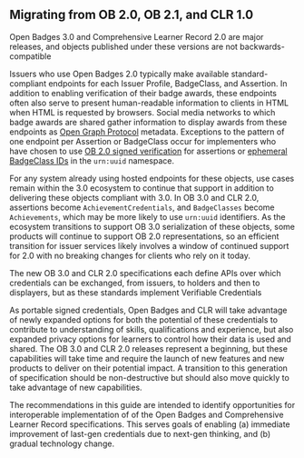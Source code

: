 ## Migrating from OB 2.0, OB 2.1, and CLR 1.0
Open Badges 3.0 and Comprehensive Learner Record 2.0 are major releases, and objects published under these versions are not backwards-compatible

Issuers who use Open Badges 2.0 typically make available standard-compliant
endpoints for each Issuer Profile, BadgeClass, and Assertion. In addition to
enabling verification of their badge awards, these endpoints often also serve to
present human-readable information to clients in HTML when HTML is requested by
browsers. Social media networks to which badge awards are shared gather
information to display awards from these endpoints as [Open Graph
Protocol](https://ogp.me/) metadata. Exceptions to the pattern of one endpoint
per Assertion or BadgeClass occur for implementers who have chosen to use [OB
2.0 signed
verification](https://www.imsglobal.org/sites/default/files/Badges/OBv2p0Final/index.html#SignedBadge)
for assertions or [ephemeral BadgeClass
IDs](https://www.imsglobal.org/sites/default/files/Badges/OBv2p0Final/index.html#BadgeClass)
in the `urn:uuid` namespace.

For any system already using hosted endpoints for these objects, use cases
remain within the 3.0 ecosystem to continue that support in addition to
delivering these objects compliant with 3.0. In OB 3.0 and CLR 2.0, assertions
become `AchievementCredentials`, and `BadgeClasses` become `Achievements`, which
may be more likely to use `urn:uuid` identifiers. As the ecosystem transitions to support OB 3.0 serialization of these objects, some products will continue to support OB 2.0 representations, so an efficient transition for issuer services likely involves a window of continued support for 2.0 with no breaking changes for clients who rely on it today.

The new OB 3.0 and CLR 2.0 specifications each define APIs over which credentials can be exchanged, from issuers, to holders and then to displayers, but as these standards implement Verifiable Credentials

As portable signed credentials, Open Badges and CLR will take advantage of newly expanded options for both the potential of these credentials to contribute to understanding of skills, qualifications and experience, but also expanded privacy options for learners to control how their data is used and shared. The OB 3.0 and CLR 2.0 releases represent a beginning, but these capabilities will take time and require the launch of new features and new products to deliver on their potential impact. A transition to this generation of specification should be non-destructive but should also move quickly to take advantage of new capabilities.

The recommendations in this guide are intended to identify opportunities for interoperable implementation of of the Open Badges and Comprehensive Learner Record specifications. This serves goals of enabling (a) immediate improvement of last-gen credentials due to next-gen thinking, and (b) gradual technology change.
